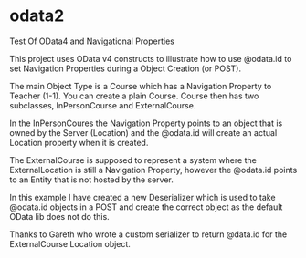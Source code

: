 # odata2
Test Of OData4 and Navigational Properties

This project uses OData v4 constructs to illustrate how to use @odata.id to set Navigation Properties during a Object Creation (or POST).

The main Object Type is a Course which has a Navigation Property to Teacher (1-1).  You can create a plain Course.
Course then has two subclasses, InPersonCourse and ExternalCourse.

In the InPersonCoures the Navigation Property points to an object that is owned by the Server (Location) and the @odata.id will create an 
actual Location property when it is created.

The ExternalCourse is supposed to represent a system where the ExternalLocation is still a Navigation Property, however the @odata.id 
points to an Entity that is not hosted by the server.

In this example I have created a new Deserializer which is used to take @odata.id objects in a POST and create the correct object as the 
default OData lib does not do this.

Thanks to Gareth who wrote a custom serializer to return @data.id for the ExternalCourse Location object. 
